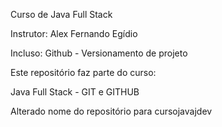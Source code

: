 Curso de Java Full Stack

Instrutor: Alex Fernando Egídio

Incluso: Github - Versionamento de projeto

Este repositório faz parte do curso:
  
   Java Full Stack - GIT e GITHUB
   
   Alterado nome do repositório para cursojavajdev
